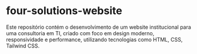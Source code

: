 # four-solutions-website
Este repositório contém o desenvolvimento de um website institucional para uma consultoria em TI, criado com foco em design moderno, responsividade e performance, utilizando tecnologias como HTML, CSS, Tailwind CSS.
